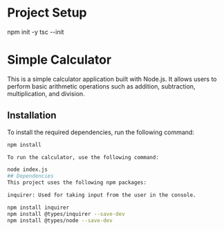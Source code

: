 # Project Setup
npm init -y
tsc --init


# Simple Calculator

This is a simple calculator application built with Node.js. It allows users to perform basic arithmetic operations such as addition, subtraction, multiplication, and division.

## Installation

To install the required dependencies, run the following command:

```bash
npm install

To run the calculator, use the following command:

node index.js
## Dependencies
This project uses the following npm packages:

inquirer: Used for taking input from the user in the console.

npm install inquirer
npm install @types/inquirer --save-dev
npm install @types/node --save-dev
